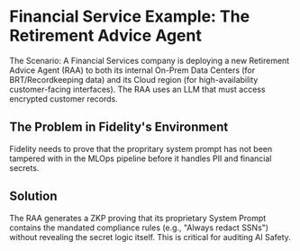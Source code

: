 # Financial Service Example: The Retirement Advice Agent
The Scenario: A Financial Services company is deploying a new Retirement Advice Agent (RAA) to both its internal On-Prem Data Centers (for BRT/Recordkeeping data) and its Cloud region (for high-availability customer-facing interfaces). The RAA uses an LLM that must access encrypted customer records.

## The Problem in Fidelity's Environment
Fidelity needs to prove that the propritary system prompt has not been tampered with in the MLOps pipeline before it handles PII and financial secrets.

## Solution
The RAA generates a ZKP proving that its proprietary System Prompt contains the mandated compliance rules (e.g., "Always redact SSNs") without revealing the secret logic itself. This is critical for auditing AI Safety.
